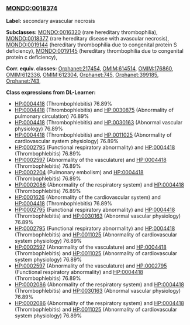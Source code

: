 
### [MONDO:0018374](http://purl.obolibrary.org/obo/MONDO_0018374)
**Label:** secondary avascular necrosis

**Subclasses:** [MONDO:0016320](http://purl.obolibrary.org/obo/MONDO_0016320) (rare hereditary thrombophilia), [MONDO:0018377](http://purl.obolibrary.org/obo/MONDO_0018377) (rare hereditary disease with avascular necrosis), [MONDO:0019144](http://purl.obolibrary.org/obo/MONDO_0019144) (hereditary thrombophilia due to congenital protein S deficiency), [MONDO:0019145](http://purl.obolibrary.org/obo/MONDO_0019145) (hereditary thrombophilia due to congenital protein c deficiency), 

**Corr. equiv. classes:** [Orphanet:217454](http://www.orpha.net/ORDO/Orphanet_217454), [OMIM:614514](http://purl.obolibrary.org/obo/OMIM_614514), [OMIM:176860](http://purl.obolibrary.org/obo/OMIM_176860), [OMIM:612336](http://purl.obolibrary.org/obo/OMIM_612336), [OMIM:612304](http://purl.obolibrary.org/obo/OMIM_612304), [Orphanet:745](http://www.orpha.net/ORDO/Orphanet_745), [Orphanet:399185](http://www.orpha.net/ORDO/Orphanet_399185), [Orphanet:743](http://www.orpha.net/ORDO/Orphanet_743), 

**Class expressions from DL-Learner:**

- [HP:0004418](http://purl.obolibrary.org/obo/HP_0004418) (Thrombophlebitis) 76.89%
- [HP:0004418](http://purl.obolibrary.org/obo/HP_0004418) (Thrombophlebitis) and [HP:0030875](http://purl.obolibrary.org/obo/HP_0030875) (Abnormality of pulmonary circulation) 76.89%
- [HP:0004418](http://purl.obolibrary.org/obo/HP_0004418) (Thrombophlebitis) and [HP:0030163](http://purl.obolibrary.org/obo/HP_0030163) (Abnormal vascular physiology) 76.89%
- [HP:0004418](http://purl.obolibrary.org/obo/HP_0004418) (Thrombophlebitis) and [HP:0011025](http://purl.obolibrary.org/obo/HP_0011025) (Abnormality of cardiovascular system physiology) 76.89%
- [HP:0002795](http://purl.obolibrary.org/obo/HP_0002795) (Functional respiratory abnormality) and [HP:0004418](http://purl.obolibrary.org/obo/HP_0004418) (Thrombophlebitis) 76.89%
- [HP:0002597](http://purl.obolibrary.org/obo/HP_0002597) (Abnormality of the vasculature) and [HP:0004418](http://purl.obolibrary.org/obo/HP_0004418) (Thrombophlebitis) 76.89%
- [HP:0002204](http://purl.obolibrary.org/obo/HP_0002204) (Pulmonary embolism) and [HP:0004418](http://purl.obolibrary.org/obo/HP_0004418) (Thrombophlebitis) 76.89%
- [HP:0002086](http://purl.obolibrary.org/obo/HP_0002086) (Abnormality of the respiratory system) and [HP:0004418](http://purl.obolibrary.org/obo/HP_0004418) (Thrombophlebitis) 76.89%
- [HP:0001626](http://purl.obolibrary.org/obo/HP_0001626) (Abnormality of the cardiovascular system) and [HP:0004418](http://purl.obolibrary.org/obo/HP_0004418) (Thrombophlebitis) 76.89%
- [HP:0002795](http://purl.obolibrary.org/obo/HP_0002795) (Functional respiratory abnormality) and [HP:0004418](http://purl.obolibrary.org/obo/HP_0004418) (Thrombophlebitis) and [HP:0030163](http://purl.obolibrary.org/obo/HP_0030163) (Abnormal vascular physiology) 76.89%
- [HP:0002795](http://purl.obolibrary.org/obo/HP_0002795) (Functional respiratory abnormality) and [HP:0004418](http://purl.obolibrary.org/obo/HP_0004418) (Thrombophlebitis) and [HP:0011025](http://purl.obolibrary.org/obo/HP_0011025) (Abnormality of cardiovascular system physiology) 76.89%
- [HP:0002597](http://purl.obolibrary.org/obo/HP_0002597) (Abnormality of the vasculature) and [HP:0004418](http://purl.obolibrary.org/obo/HP_0004418) (Thrombophlebitis) and [HP:0011025](http://purl.obolibrary.org/obo/HP_0011025) (Abnormality of cardiovascular system physiology) 76.89%
- [HP:0002597](http://purl.obolibrary.org/obo/HP_0002597) (Abnormality of the vasculature) and [HP:0002795](http://purl.obolibrary.org/obo/HP_0002795) (Functional respiratory abnormality) and [HP:0004418](http://purl.obolibrary.org/obo/HP_0004418) (Thrombophlebitis) 76.89%
- [HP:0002086](http://purl.obolibrary.org/obo/HP_0002086) (Abnormality of the respiratory system) and [HP:0004418](http://purl.obolibrary.org/obo/HP_0004418) (Thrombophlebitis) and [HP:0030163](http://purl.obolibrary.org/obo/HP_0030163) (Abnormal vascular physiology) 76.89%
- [HP:0002086](http://purl.obolibrary.org/obo/HP_0002086) (Abnormality of the respiratory system) and [HP:0004418](http://purl.obolibrary.org/obo/HP_0004418) (Thrombophlebitis) and [HP:0011025](http://purl.obolibrary.org/obo/HP_0011025) (Abnormality of cardiovascular system physiology) 76.89%



